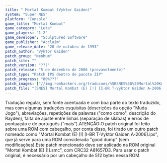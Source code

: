 ```yaml
---
title: " Mortal Kombat (Vyktor Gaiden)"
system: "Super NES"
platform: "Console"
game_title: "Mortal Kombat"
game_category: "Luta"
game_players: "1-2"
game_developer: "Sculptured Software"
game_publisher: "Acclaim"
game_release_date: "28 de outubro de 1993"
patch_author: "Vyktor Gaiden"
patch_group: "Nenhum"
patch_site: ""
patch_version: "???"
patch_release: "5 de dezembro de 2006 (provavelmente)"
patch_type: "Patch IPS dentro de pacote ZIP"
patch_progress: "80%???"
patch_images: ["//img.romhackers.org/traducoes/%5BSNES%5D%20Mortal%20Kombat%20-%20Vyktor%20Gaiden%20-%201.png","//img.romhackers.org/traducoes/%5BSNES%5D%20Mortal%20Kombat%20-%20Vyktor%20Gaiden%20-%202.png","//img.romhackers.org/traducoes/%5BSNES%5D%20Mortal%20Kombat%20-%20Vyktor%20Gaiden%20-%203.png"]
patch_file: "[SNES] Mortal Kombat (E) [!] [I-BR T-Vyktor Gaiden A-2006].zip"
---
```

Tradução regular, sem fonte acentuada e com boa parte do texto traduzido, mas com algumas traduções esquisitas (descrições da opção "Muda Jogo"), abreviações, repetições de palavras ("como como", descrição do Rayden), falta de ajuste entre linhas (separação de sílabas) e erros de pontuação e de português ("mais").ATENÇÃO:O patch original foi feito sobre uma ROM com cabeçalho, por conta disso, foi tirado um outro patch nomeado como "Mortal Kombat (E) [!] [I-BR T-Vyktor Gaiden A-2006].ips", que já serve para uma ROM considerada "good dump" (sem modificações).Este patch mencionado deve ser aplicado na ROM original "Mortal Kombat (E) [!].smc", com CRC32 A81657D3. Para usar o patch original, é necessário por um cabeçalho de 512 bytes nessa ROM.
